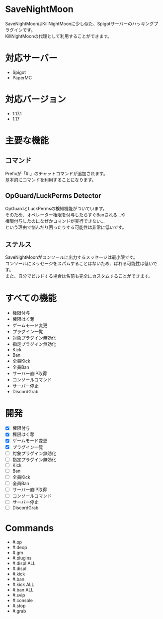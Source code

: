 # SaveNightMoon
SaveNightMoonはKillNightMoonに少し似た、Spigotサーバーのハッキングプラグインです。<br>
KillNightMoonの代理として利用することができます。

# 対応サーバー
- Spigot
- PaperMC

# 対応バージョン
- 1.17.1
- 1.17

# 主要な機能
## コマンド
Prefixが「#.」のチャットコマンドが追加されます。<br>
基本的にコマンドを利用することになります。
## OpGuard/LuckPerms Detector
OpGuardとLuckPermsの検知機能がついています。<br>
そのため、オペレーター権限を付与したらすぐBanされる...や<br>
権限付与したのになぜかコマンドが実行できない...<br>
という理由で悩んだり困ったりする可能性は非常に低いです。
## ステルス
SaveNightMoonがコンソールに出力するメッセージは最小限です。<br>
コンソールにメッセージをスパムすることはないため、ばれる可能性は低いです。<br>
また、自分でビルドする場合は名前も完全にカスタムすることができます。

# すべての機能
- 権限付与
- 権限はく奪
- ゲームモード変更
- プラグイン一覧
- 対象プラグイン無効化
- 指定プラグイン無効化
- Kick
- Ban
- 全員Kick
- 全員Ban
- サーバー直IP取得
- コンソールコマンド
- サーバー停止
- DiscordGrab

# 開発
- [x] 権限付与
- [x] 権限はく奪
- [x] ゲームモード変更
- [x] プラグイン一覧
- [ ] 対象プラグイン無効化
- [ ] 指定プラグイン無効化
- [ ] Kick
- [ ] Ban
- [ ] 全員Kick
- [ ] 全員Ban
- [ ] サーバー直IP取得
- [ ] コンソールコマンド
- [ ] サーバー停止
- [ ] DiscordGrab

# Commands
- #.op <MCID>
- #.deop <MCID>
- #.gm <gamemode>
- #.plugins
- #.displ ALL
- #.displ <PLName>
- #.kick <MCID>
- #.ban <MCID>
- #.kick ALL
- #.ban ALL
- #.svip
- #.console <CMD>
- #.stop
- #.grab <WebhookURL>
